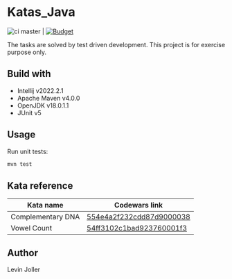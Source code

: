 # Katas_Java

![ci master](https://github.com/levinjoller/java_code_katas/workflows/ci/badge.svg)
| [![Budget](https://www.codewars.com/users/Arccos/badges/small)](https://www.codewars.com/users/Arccos/badges/small)

The tasks are solved by test driven development. This project is for exercise purpose only.

## Build with

- Intellij v2022.2.1
- Apache Maven v4.0.0
- OpenJDK v18.0.1.1
- JUnit v5

## Usage

Run unit tests:

```sh
mvn test
```

## Kata reference

| Kata name         | Codewars link                                                                           |
|-------------------|-----------------------------------------------------------------------------------------|
| Complementary DNA | [554e4a2f232cdd87d9000038](https://www.codewars.com/kata/554e4a2f232cdd87d9000038/java) |
| Vowel Count       | [54ff3102c1bad923760001f3](https://www.codewars.com/kata/54ff3102c1bad923760001f3)      |

## Author

Levin Joller

